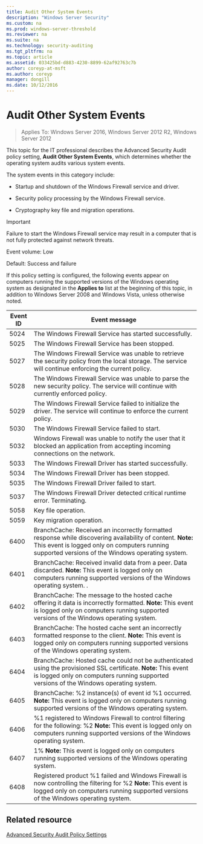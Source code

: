 ```yaml
---
title: Audit Other System Events
description: "Windows Server Security"
ms.custom: na
ms.prod: windows-server-threshold
ms.reviewer: na
ms.suite: na
ms.technology: security-auditing
ms.tgt_pltfrm: na
ms.topic: article
ms.assetid: 033425bd-d883-4230-8899-62af92763c7b
author: coreyp-at-msft
ms.author: coreyp
manager: dongill
ms.date: 10/12/2016
---
```

# Audit Other System Events

>Applies To: Windows Server 2016, Windows Server 2012 R2, Windows Server 2012

This topic for the IT professional describes the Advanced Security Audit policy setting, **Audit Other System Events**, which determines whether the operating system audits various system events.

The system events in this category include:

-   Startup and shutdown of the Windows Firewall service and driver.

-   Security policy processing by the Windows Firewall service.

-   Cryptography key file and migration operations.

> [!IMPORTANT]
> Failure to start the Windows Firewall service may result in a computer that is not fully protected against network threats.

Event volume: Low

Default: Success and failure

If this policy setting is configured, the following events appear on computers running the supported versions of the Windows operating system as designated in the **Applies to** list at the beginning of this topic, in addition to Windows Server 2008 and Windows Vista, unless otherwise noted.

|Event ID|Event message|
|------|---------|
|5024|The Windows Firewall Service has started successfully.|
|5025|The Windows Firewall Service has been stopped.|
|5027|The Windows Firewall Service was unable to retrieve the security policy from the local storage. The service will continue enforcing the current policy.|
|5028|The Windows Firewall Service was unable to parse the new security policy. The service will continue with currently enforced policy.|
|5029|The Windows Firewall Service failed to initialize the driver. The service will continue to enforce the current policy.|
|5030|The Windows Firewall Service failed to start.|
|5032|Windows Firewall was unable to notify the user that it blocked an application from accepting incoming connections on the network.|
|5033|The Windows Firewall Driver has started successfully.|
|5034|The Windows Firewall Driver has been stopped.|
|5035|The Windows Firewall Driver failed to start.|
|5037|The Windows Firewall Driver detected critical runtime error. Terminating.|
|5058|Key file operation.|
|5059|Key migration operation.|
|6400|BranchCache: Received an incorrectly formatted response while discovering availability of content. **Note:** This event is logged only on computers running supported versions of the Windows operating system.|
|6401|BranchCache: Received invalid data from a peer. Data discarded. **Note:** This event is logged only on computers running supported versions of the Windows operating system. .|
|6402|BranchCache: The message to the hosted cache offering it data is incorrectly formatted. **Note:** This event is logged only on computers running supported versions of the Windows operating system.|
|6403|BranchCache: The hosted cache sent an incorrectly formatted response to the client. **Note:** This event is logged only on computers running supported versions of the Windows operating system.|
|6404|BranchCache: Hosted cache could not be authenticated using the provisioned SSL certificate. **Note:** This event is logged only on computers running supported versions of the Windows operating system.|
|6405|BranchCache: %2 instance(s) of event id %1 occurred. **Note:** This event is logged only on computers running supported versions of the Windows operating system.|
|6406|%1 registered to Windows Firewall to control filtering for the following: %2 **Note:** This event is logged only on computers running supported versions of the Windows operating system.|
|6407|1% **Note:** This event is logged only on computers running supported versions of the Windows operating system.|
|6408|Registered product %1 failed and Windows Firewall is now controlling the filtering for %2 **Note:** This event is logged only on computers running supported versions of the Windows operating system.|

## Related resource
[Advanced Security Audit Policy Settings](../advanced-security-audit-policy-settings.md)


